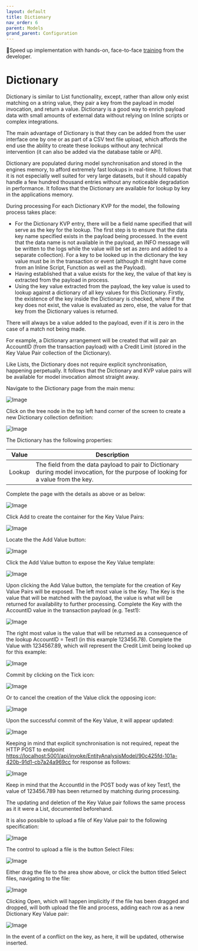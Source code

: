 ```yaml
---
layout: default
title: Dictionary
nav_order: 6
parent: Models
grand_parent: Configuration
---
```


🚀Speed up implementation with hands-on, face-to-face [training](https://www.jube.io/jube-training) from the developer.

# Dictionary
Dictionary is similar to List functionality,  except,  rather than allow only exist matching on a string value,  they pair a key from the payload in model invocation, and return a value.  Dictionary is a good way to enrich payload data with small amounts of external data without relying on Inline scripts or complex integrations.

The main advantage of Dictionary is that they can be added from the user interface one by one or as part of a CSV text file upload,  which affords the end use the ability to create these lookups without any technical intervention (it can also be added via the database table or API).

Dictionary are populated during model synchronisation and stored in the engines memory, to afford extremely fast lookups in real-time.  It follows that it is not especially well suited for very large datasets,  but it should capably handle a few hundred thousand entries without any noticeable degradation in performance.  It follows that the Dictionary are available for lookup by key in the applications memory.

During processing
For each Dictionary KVP for the model,  the following process takes place:

* For the Dictionary KVP entry, there will be a field name specified that will serve as the key for the lookup.  The first step is to ensure that the data key name specified exists in the payload being processed.  In the event that the data name is not available in the payload,  an INFO message will be written to the logs while the value will be set as zero and added to a separate collection).  For a key to be looked up in the dictionary the key value must be in the transaction or event (although it might have come from an Inline Script, Function as well as the Payload).
* Having established that a value exists for the key,  the value of that key is extracted from the payload in process. 
* Using the key value extracted from the payload,  the key value is used to lookup against a dictionary of all key values for this Dictionary.  Firstly, the existence of the key inside the Dictionary is checked,  where if the key does not exist,  the value is evaluated as zero,  else,  the value for that key from the Dictionary values is returned.

There will always be a value added to the payload, even if it is zero in the case of a match not being made.

For example, a Dictionary arrangement  will be created that will pair an AccountID (from the transaction payload) with a Credit Limit (stored in the Key Value Pair collection of the Dictionary).

Like Lists, the Dictionary does not require explicit synchronisation, happening perpetually.  It follows that the Dictionary and KVP value pairs will be available for model invocation almost straight away.

Navigate to the Dictionary page from the main menu:

![Image](DictionaryInMenuHeader.png)

Click on the tree node in the top left hand corner of the screen to create a new Dictionary collection definition:

![Image](EmptyDictionaryDefinition.png)

The Dictionary has the following properties:

| Value                  | Description                                                                                                                                                                       |
|------------------------|-----------------------------------------------------------------------------------------------------------------------------------------------------------------------------------|
| Lookup                 | The field from the data payload to pair to Dictionary during model invocation, for the purpose of looking for a value from the key.                                               |

Complete the page with the details as above or as below:

![Image](TemplateValuesForDictionaryDefinition.png)

Click Add to create the container for the Key Value Pairs:

![Image](AddedDictionaryDefinitionForKeyValuePairs.png)

Locate the the Add Value button:

![Image](AddValueButton.png)

Click the Add Value button to expose the Key Value template:

![Image](ExposedKeyValuePairTemplate.png)

Upon clicking the Add Value button,  the template for the creation of Key Value Pairs will be exposed.  The left most value is the Key. The Key is the value that will be matched with the payload, the value is what will be returned for availability to further processing. Complete the Key with the AccountID value in the transaction payload (e.g. Test1):

![Image](CompleteKeyTemplate.png)

The right most value is the value that will be returned as a consequence of the lookup AccountID = Test1 (in this example 123456.78). Complete the Value with 1234567.89,  which will represent the Credit Limit being looked up for this example:

![Image](CompleteValueTemplate.png)

Commit by clicking on the Tick icon:

![Image](TickConfirmButton.png)

Or to cancel the creation of the Value click the opposing icon:

![Image](CircleCancelButton.png)

Upon the successful commit of the Key Value,  it will appear updated:

![Image](UpdatedKeyValuePairForDictionary.png)

Keeping in mind that explicit synchronisation is not required,  repeat the HTTP POST to endpoint [https://localhost:5001/api/invoke/EntityAnalysisModel/90c425fd-101a-420b-91d1-cb7a24a969cc](https://localhost:5001/api/invoke/EntityAnalysisModel/90c425fd-101a-420b-91d1-cb7a24a969cc) for response as follows:

![Image](KVPReturnedInResponsePayload.png)

Keep in mind that the AccountId in the POST body was of key Test1,  the value of 123456.789 has been returned by matching during processing.

The updating and deletion of the Key Value pair follows the same process as it it were a List,  documented beforehand.

It is also possible to upload a file of Key Value pair to the following specification:

![Image](ExampleCSV.png)

The control to upload a file is the button Select Files:

![Image](SelectFilesButton.png)

Either drag the file to the area show above,  or click the button titled Select files,  navigating to the file:

![Image](FileSelectionOfExampleCSV.png)

Clicking Open, which will happen implicitly if the file has been dragged and dropped, will both upload the file and process,  adding each row as a new Dictionary Key Value pair:

![Image](MergedFileOnKey.png)

In the event of a conflict on the key,  as here, it will be updated,  otherwise inserted.
